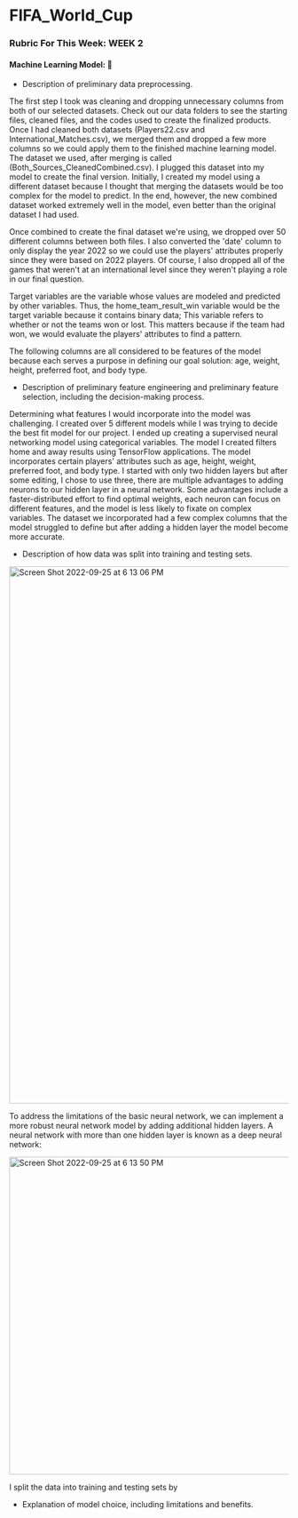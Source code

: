 # FIFA_World_Cup

### Rubric For This Week: WEEK 2

#### Machine Learning Model: 🔼
- Description of preliminary data preprocessing.

The first step I took was cleaning and dropping unnecessary columns from both of our selected datasets. Check out our data folders to see the starting files, cleaned files, and the codes used to create the finalized products. Once I had cleaned both datasets (Players22.csv and International_Matches.csv), we merged them and dropped a few more columns so we could apply them to the finished machine learning model. The dataset we used, after merging is called (Both_Sources_CleanedCombined.csv). I plugged this dataset into my model to create the final version. Initially, I created my model using a different dataset because I thought that merging the datasets would be too complex for the model to predict. In the end, however, the new combined dataset worked extremely well in the model, even better than the original dataset I had used. 

Once combined to create the final dataset we're using, we dropped over 50 different columns between both files. I also converted the 'date' column to only display the year 2022 so we could use the players' attributes properly since they were based on 2022 players. Of course, I also dropped all of the games that weren't at an international level since they weren't playing a role in our final question. 

Target variables are the variable whose values are modeled and predicted by other variables. Thus, the home_team_result_win variable would be the target variable because it contains binary data; This variable refers to whether or not the teams won or lost. This matters because if the team had won, we would evaluate the players' attributes to find a pattern. 

The following columns are all considered to be features of the model because each serves a purpose in defining our goal solution: age, weight, height, preferred foot, and body type.

- Description of preliminary feature engineering and preliminary feature selection, including the decision-making process.

Determining what features I would incorporate into the model was challenging. I created over 5 different models while I was trying to decide the best fit model for our project. I ended up creating a supervised neural networking model using categorical variables. The model I created filters home and away results using TensorFlow applications. The model incorporates certain players' attributes such as age, height, weight, preferred foot, and body type. I started with only two hidden layers but after some editing, I chose to use three, there are multiple advantages to adding neurons to our hidden layer in a neural network. Some advantages include a faster-distributed effort to find optimal weights, each neuron can focus on different features, and the model is less likely to fixate on complex variables. The dataset we incorporated had a few complex columns that the model struggled to define but after adding a hidden layer the model become more accurate. 

- Description of how data was split into training and testing sets.

<img width="967" alt="Screen Shot 2022-09-25 at 6 13 06 PM" src="https://user-images.githubusercontent.com/104043438/192172176-46264969-646c-48e4-86b8-01efedce78b0.png">

To address the limitations of the basic neural network, we can implement a more robust neural network model by adding additional hidden layers. A neural network with more than one hidden layer is known as a deep neural network:

<img width="572" alt="Screen Shot 2022-09-25 at 6 13 50 PM" src="https://user-images.githubusercontent.com/104043438/192172218-a9af502b-7c1d-404a-9993-73089ab628a3.png">

I split the data into training and testing sets by 
- Explanation of model choice, including limitations and benefits.
